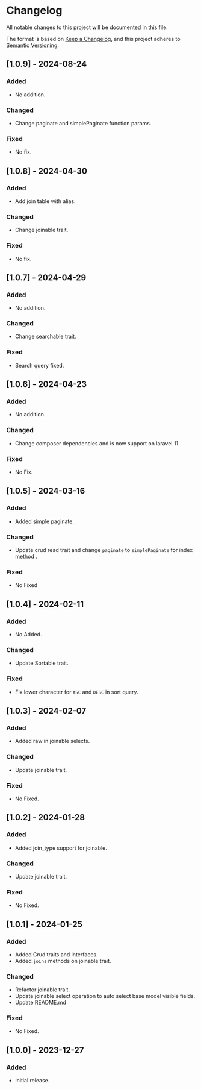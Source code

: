 # Changelog

All notable changes to this project will be documented in this file.

The format is based on [Keep a Changelog](https://keepachangelog.com/en/1.0.0/),
and this project adheres to [Semantic Versioning](https://semver.org/spec/v2.0.0.html).

## [1.0.9] - 2024-08-24

### Added

- No addition.

### Changed

- Change paginate and simplePaginate function params.

### Fixed

- No fix.

## [1.0.8] - 2024-04-30

### Added

- Add join table with alias.

### Changed

- Change joinable trait.

### Fixed

- No fix.

## [1.0.7] - 2024-04-29

### Added

- No addition.

### Changed

- Change searchable trait.

### Fixed

- Search query fixed.

## [1.0.6] - 2024-04-23

### Added

- No addition.

### Changed

- Change composer dependencies and is now support on laravel 11.

### Fixed

- No Fix.

## [1.0.5] - 2024-03-16

### Added

- Added simple paginate.

### Changed

- Update crud read trait and change `paginate` to `simplePaginate` for index method .

### Fixed

- No Fixed


## [1.0.4] - 2024-02-11

### Added

- No Added.

### Changed

- Update Sortable trait.

### Fixed

- Fix lower character for `ASC` and `DESC` in sort query.

## [1.0.3] - 2024-02-07

### Added

- Added raw in joinable selects.

### Changed

- Update joinable trait.

### Fixed

- No Fixed.

## [1.0.2] - 2024-01-28

### Added

- Added join_type support for joinable.

### Changed

- Update joinable trait.

### Fixed

- No Fixed.

## [1.0.1] - 2024-01-25

### Added

- Added Crud traits and interfaces.
- Added `joins` methods on joinable trait.

### Changed

- Refactor joinable trait.
- Update joinable select operation to auto select base model visible fields.
- Update README.md

### Fixed

- No Fixed.

## [1.0.0] - 2023-12-27

### Added

- Initial release.

